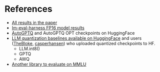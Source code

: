 # References

* [All results in the paper](./LQER-icml2024.xlsx)
* [lm-eval-harness FP16 model results](https://github.com/EleutherAI/lm-evaluation-harness/tree/25dfd3f6697edd7fbefc10dcb858337ed742910d/results)
* [AutoGPTQ](https://github.com/AutoGPTQ/AutoGPTQ) and AutoGPTQ OPT checkpoints on HuggingFace
* [LLM quantization baselines available on HuggingFace](https://huggingface.co/docs/transformers/v4.35.2/main_classes/quantization) and users ([TheBloke](https://huggingface.co/TheBloke), [casperhansen](https://huggingface.co/casperhansen)) who uploaded quantized checkpoints to HF.
  * LLM.int8()
  * GPTQ
  * AWQ
* [Another library to evaluate on MMLU](https://github.com/declare-lab/instruct-eval)
